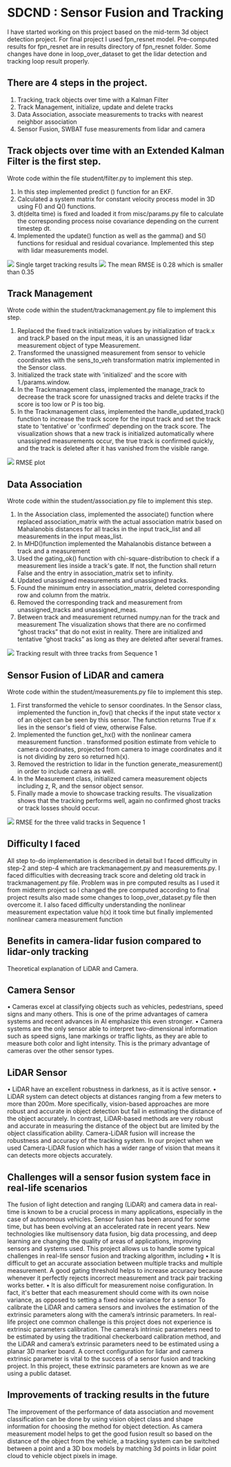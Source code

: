 
# SDCND : Sensor Fusion and Tracking
I have started working on this project based on the mid-term 3d object detection project. For final project I used fpn_resnet model. Pre-computed results for fpn_resnet are in results directory of fpn_resnet folder. Some changes have done in loop_over_dataset to get the lidar detection and tracking loop result properly.
## There are 4 steps in the project.
1. Tracking, track objects over time with a Kalman Filter
2. Track Management, initialize, update and delete tracks
3. Data Association, associate measurements to tracks with nearest neighbor association
4. Sensor Fusion, SWBAT fuse measurements from lidar and camera
## Track objects over time with an Extended Kalman Filter is the first step. 
Wrote code within the file student/filter.py to implement this step.
1. In this step implemented predict () function for an EKF.
2. Calculated a system matrix for constant velocity process model in 3D using F() and Q() functions.
3. dt(delta time) is fixed and loaded it from misc/params.py file to calculate the corresponding process noise covariance depending on the current timestep dt.
4. Implemented the update() function as well as the gamma() and S() functions for residual and residual covariance. Implemented this step with lidar measurements model.


<img src="img/step1.plot.jpg"/>
Single target tracking results
<img src="img/step1.rmse.jpg"/>
The mean RMSE is 0.28 which is smaller than 0.35

## Track Management
Wrote code within the student/trackmanagement.py file to implement this step.
1. Replaced the fixed track initialization values by initialization of track.x and track.P based on the input meas, it is an unassigned lidar measurement object of type Measurement.
2. Transformed the unassigned measurement from sensor to vehicle coordinates with the sens_to_veh transformation matrix implemented in the Sensor class.
3. Initialized the track state with 'initialized' and the score with 1./params.window.
4. In the Trackmanagement class, implemented the manage_track to decrease the track score for unassigned tracks and delete tracks if the score is too low or P is too big.
5. In the Trackmanagement class, implemented the handle_updated_track() function to increase the track score for the input track and set the track state to 'tentative' or 'confirmed' depending on the track score.
The visualization shows that a new track is initialized automatically where unassigned measurements occur, the true track is confirmed quickly, and the track is deleted after it has vanished from the visible range.
<img src="img/step-2.png"/> 
RMSE plot

## Data Association
Wrote code within the student/association.py file to implement this step.
1. In the Association class, implemented the associate() function where replaced association_matrix with the actual association matrix based on Mahalanobis distances for all tracks in the input track_list and all measurements in the input meas_list. 
2. In MHD()function  implemented the Mahalanobis distance between a track and a measurement
3. Used the gating_ok() function with chi-square-distribution to check if a measurement lies inside a track's gate. If not, the function shall return False and the entry in association_matrix set to infinity.
4. Updated unassigned measurements and unassigned tracks.
5. Found the minimum entry in association_matrix, deleted corresponding row and column from the matrix.
6. Removed the corresponding track and measurement from unassigned_tracks and unassigned_meas.
7. Between track and measurement returned numpy.nan for the track and measurement
The visualization shows that there are no confirmed “ghost tracks” that do not exist in reality. There are initialized and tentative “ghost tracks” as long as they are deleted after several frames.

<img src="img/step-3.jpg"/> 
Tracking result with three tracks from Sequence 1 

## Sensor Fusion of LiDAR and camera
Wrote code within the student/measurements.py file to implement this step.
1. First transformed the vehicle to sensor coordinates. In the Sensor class, implemented the function in_fov() that checks if the input state vector x of an object can be seen by this sensor. The function returns True if x lies in the sensor's field of view, otherwise False.
2. Implemented the function get_hx() with the nonlinear camera measurement function . transformed position estimate from vehicle to camera coordinates, projected from camera to image coordinates and it is not dividing by zero so returned h(x).
3. Removed the restriction to lidar in the function generate_measurement() in order to include camera as well.
4. In the Measurement class, initialized camera measurement objects including z, R, and the sensor object sensor.
5. Finally made a movie to showcase tracking results.
The visualization shows that the tracking performs well, again no confirmed ghost tracks or track losses should occur.


<img src="img/step-4.jpg"/> 
RMSE for the three valid tracks in Sequence 1

## Difficulty I faced
All step to-do implementation is described in detail but I faced difficulty in step-2 and step-4 which are trackmanagement.py and measurements.py. I faced difficulties with decreasing track score and deleting old track in trackmanagement.py file. Problem was in pre computed results as I used it from midterm project so I changed the pre computed according to final project results also made some changes to loop_over_dataset.py file then overcome it. I also faced difficulty understanding the nonlinear measurement expectation value h(x) it took time but finally implemented nonlinear camera measurement function

## Benefits in camera-lidar fusion compared to lidar-only tracking
Theoretical explanation of LiDAR and Camera.
## Camera Sensor 
•	Cameras excel at classifying objects such as vehicles, pedestrians, speed signs and many others. This is one of the prime advantages of camera systems and recent advances in AI emphasize this even stronger.
•	Camera systems are the only sensor able to interpret two-dimensional information such as speed signs, lane markings or traffic lights, as they are able to measure both color and light intensity. This is the primary advantage of cameras over the other sensor types.
## LiDAR Sensor
•	LiDAR have an excellent robustness in darkness, as it is active sensor.
•	LiDAR system can detect objects at distances ranging from a few meters to more than 200m.
More specifically, vision-based approaches are more robust and accurate in object detection but fail in estimating the distance of the object accurately. In contrast, LiDAR-based methods are very robust and accurate in measuring the distance of the object but are limited by the object classification ability.
Camera-LiDAR fusion will increase the robustness and accuracy of the tracking system.
In our project when we used Camera-LiDAR fusion which has a wider range of vision that means it can detects more objects accurately.

## Challenges will a sensor fusion system face in real-life scenarios
The fusion of light detection and ranging (LiDAR) and camera data in real-time is known to be a crucial process in many applications, especially in the case of autonomous vehicles.
Sensor fusion has been around for some time, but has been evolving at an accelerated rate in recent years. New technologies like multisensory data fusion, big data processing, and deep learning are changing the quality of areas of applications, improving sensors and systems used. This project allows us to handle some typical challenges in real-life sensor fusion and tracking algorithm, including
•	It is difficult to get an accurate association between multiple tracks and multiple measurement. A good gating threshold helps to increase accuracy because whenever it perfectly rejects incorrect measurement and track pair tracking works better.
•	It is also difficult for measurement noise configuration. In fact, it's better that each measurement should come with its own noise variance, as opposed to setting a fixed noise variance for a sensor
To calibrate the LiDAR and camera sensors and involves the estimation of the extrinsic parameters along with the camera’s intrinsic parameters. In real-life project one common challenge is this project does not experience is extrinsic parameters calibration. The camera’s intrinsic parameters need to be estimated by using the traditional checkerboard calibration method, and the LiDAR and camera’s extrinsic parameters need to be estimated using a planar 3D marker board. A correct configuration for lidar and camera extrinsic parameter is vital to the success of a sensor fusion and tracking project. In this project, these extrinsic parameters are known as we are using a public dataset.

## Improvements of tracking results in the future
The improvement of the performance of data association and movement classification can be done by using vision object class and shape information for choosing the method for object detection. As camera measurement model helps to get the good fusion result so based on the distance of the object from the vehicle, a tracking system can be switched between a point and a 3D box models by matching 3d points in lidar point cloud to vehicle object pixels in image.



